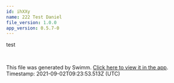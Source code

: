 ```yaml
---
id: ihXXy
name: 222 Test Daniel
file_version: 1.0.0
app_version: 0.5.7-0
---
```


test

<br/>

This file was generated by Swimm. [Click here to view it in the app](http://localhost:5000/#/repos/Z2l0aHViJTNBJTNBc3ItZXh0ZW5zaW9uJTNBJTNBZG91ZWs=/docs/ihXXy). Timestamp: 2021-09-02T09:23:53.513Z (UTC)